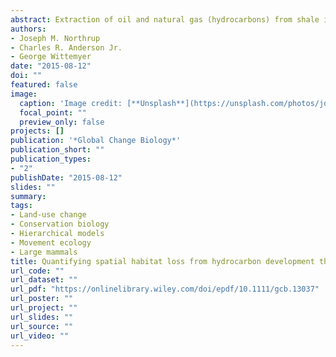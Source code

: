 ```yaml
---
abstract: Extraction of oil and natural gas (hydrocarbons) from shale is increasing rapidly in North America, with documented impacts to native species and ecosystems. With shale oil and gas resources on nearly every continent, this development is set to become a major driver of global land‐use change. It is increasingly critical to quantify spatial habitat loss driven by this development to implement effective mitigation strategies and develop habitat offsets. Habitat selection is a fundamental ecological process, influencing both individual fitness and population‐level distribution on the landscape. Examinations of habitat selection provide a natural means for understanding spatial impacts. We examined the impact of natural gas development on habitat selection patterns of mule deer on their winter range in Colorado. We fit resource selection functions in a Bayesian hierarchical framework, with habitat availability defined using a movement‐based modeling approach. Energy development drove considerable alterations to deer habitat selection patterns, with the most substantial impacts manifested as avoidance of well pads with active drilling to a distance of at least 800 m. Deer displayed more nuanced responses to other infrastructure, avoiding pads with active production and roads to a greater degree during the day than night. In aggregate, these responses equate to alteration of behavior by human development in over 50% of the critical winter range in our study area during the day and over 25% at night. Compared to other regions, the topographic and vegetative diversity in the study area appear to provide refugia that allow deer to behaviorally mediate some of the impacts of development. This study, and the methods we employed, provides a template for quantifying spatial take by industrial activities in natural areas and the results offer guidance for policy makers, mangers, and industry when attempting to mitigate habitat loss due to energy development.
authors:
- Joseph M. Northrup
- Charles R. Anderson Jr. 
- George Wittemyer
date: "2015-08-12"
doi: ""
featured: false
image:
  caption: 'Image credit: [**Unsplash**](https://unsplash.com/photos/jdD8gXaTZsc)'
  focal_point: ""
  preview_only: false
projects: []
publication: '*Global Change Biology*'
publication_short: ""
publication_types:
- "2"
publishDate: "2015-08-12"
slides: ""
summary: 
tags:
- Land-use change
- Conservation biology
- Hierarchical models
- Movement ecology
- Large mammals
title: Quantifying spatial habitat loss from hydrocarbon development through assessing habitat selection patterns of mule deer
url_code: ""
url_dataset: ""
url_pdf: "https://onlinelibrary.wiley.com/doi/epdf/10.1111/gcb.13037"
url_poster: ""
url_project: ""
url_slides: ""
url_source: ""
url_video: ""
---
```



